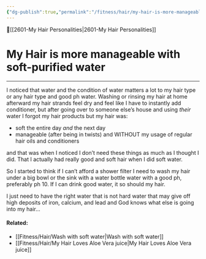 ```yaml
---
{"dg-publish":true,"permalink":"/fitness/hair/my-hair-is-more-manageable-with-soft-purified-water/","dgPassFrontmatter":true,"created":"","updated":""}
---
```


🔺[[2601-My Hair Personalities\|2601-My Hair Personalities]]

# My Hair is more manageable with soft-purified water
***

 I noticed that water and the condition of water matters a lot to my hair type or any hair type and good ph water. Washing or rinsing my hair at home afterward my hair strands feel dry and feel like I have to instantly add conditioner, but after going over to someone else’s house and using _their_ water I forgot my hair products but my hair was: 

- soft the entire day _and_ the next day
- manageable (after being in twists) and WITHOUT my usage of regular hair oils and conditioners 

and that was when I noticed I don’t need these things as much as I thought I did. That I actually had really good and soft hair when I did soft water. 

So I started to think if I can’t afford a shower filter I need to wash my hair under a big bowl or the sink with a water bottle water with a good ph, preferably ph 10. 
If I can drink good water,  it so should my hair. 

I just need to have the right water that is not hard water that may give off high deposits of iron, calcium, and lead and God knows what else is going into my hair...


#### Related: 
- [[Fitness/Hair/Wash with soft water\|Wash with soft water]]
- [[Fitness/Hair/My Hair Loves Aloe Vera juice\|My Hair Loves Aloe Vera juice]]